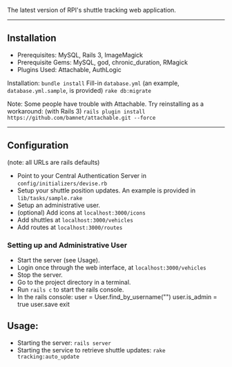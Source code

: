 The latest version of RPI's shuttle tracking web application.

***

## Installation

* Prerequisites: MySQL, Rails 3, ImageMagick
* Prerequisite Gems: MySQL, god, chronic_duration, RMagick
* Plugins Used: Attachable, AuthLogic

Installation:
`bundle install`
Fill-in `database.yml` (an example, `database.yml.sample`, is provided)
`rake db:migrate`

Note: Some people have trouble with Attachable.  Try reinstalling as a workaround:
(with Rails 3)
`rails plugin install https://github.com/bamnet/attachable.git --force`

***

## Configuration

(note: all URLs are rails defaults)
* Point to your Central Authentication Server in `config/initializers/devise.rb`
* Setup your shuttle position updates.  An example is provided in `lib/tasks/sample.rake`
* Setup an administrative user.
* (optional) Add icons at `localhost:3000/icons`
* Add shuttles at `localhost:3000/vehicles`
* Add routes at `localhost:3000/routes`

### Setting up and Administrative User

* Start the server (see Usage).
* Login once through the web interface, at `localhost:3000/vehicles`
* Stop the server.
* Go to the project directory in a terminal.
* Run `rails c` to start the rails console.
* In the rails console:
	user = User.find_by_username("<your username>")
	user.is_admin = true
	user.save
	exit

## Usage:

* Starting the server: `rails server`
* Starting the service to retrieve shuttle updates: `rake tracking:auto_update`
